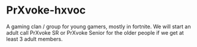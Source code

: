 # PrXvoke-hxvoc
A gaming clan / group for young gamers, mostly in fortnite. We will start an adult call PrXvoke SR or PrXvoke Senior for the older people if we get at least 3 adult members.
